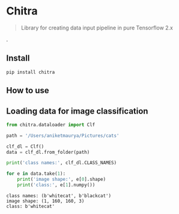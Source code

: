 # Chitra
> Library for creating data input pipeline in pure Tensorflow 2.x


.
<!-- This file will become your README and also the index of your documentation. -->

## Install

`pip install chitra`

## How to use

<!-- Fill me in please! Don't forget code examples: -->
## Loading data for image classification

```python
from chitra.dataloader import Clf

path = '/Users/aniketmaurya/Pictures/cats'

clf_dl = Clf()
data = clf_dl.from_folder(path)

print('class names:', clf_dl.CLASS_NAMES)

for e in data.take(1):
    print('image shape:', e[0].shape)
    print('class:', e[1].numpy())
```

    class names: (b'whitecat', b'blackcat')
    image shape: (1, 160, 160, 3)
    class: b'whitecat'

